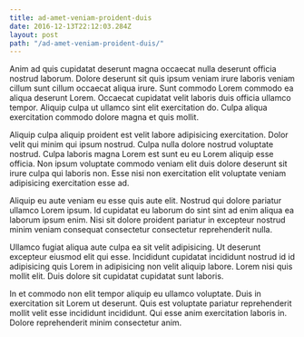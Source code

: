 ```yaml
---
title: ad-amet-veniam-proident-duis
date: 2016-12-13T22:12:03.284Z
layout: post
path: "/ad-amet-veniam-proident-duis/"
---
```


Anim ad quis cupidatat deserunt magna occaecat nulla deserunt officia nostrud laborum. Dolore deserunt sit quis ipsum veniam irure laboris veniam cillum sunt cillum occaecat aliqua irure. Sunt commodo Lorem commodo ea aliqua deserunt Lorem. Occaecat cupidatat velit laboris duis officia ullamco tempor. Aliquip culpa ut ullamco sint elit exercitation do. Culpa aliqua exercitation commodo dolore magna et quis mollit.

Aliquip culpa aliquip proident est velit labore adipisicing exercitation. Dolor velit qui minim qui ipsum nostrud. Culpa nulla dolore nostrud voluptate nostrud. Culpa laboris magna Lorem est sunt eu eu Lorem aliquip esse officia. Non ipsum voluptate commodo veniam elit duis dolore deserunt sit irure culpa qui laboris non. Esse nisi non exercitation elit voluptate veniam adipisicing exercitation esse ad.

Aliquip eu aute veniam eu esse quis aute elit. Nostrud qui dolore pariatur ullamco Lorem ipsum. Id cupidatat eu laborum do sint sint ad enim aliqua ea laborum ipsum enim. Nisi sit dolore proident pariatur in excepteur nostrud minim veniam consequat consectetur consectetur reprehenderit nulla.

Ullamco fugiat aliqua aute culpa ea sit velit adipisicing. Ut deserunt excepteur eiusmod elit qui esse. Incididunt cupidatat incididunt nostrud id id adipisicing quis Lorem in adipisicing non velit aliquip labore. Lorem nisi quis mollit elit. Duis dolore sit cupidatat cupidatat sunt laboris.

In et commodo non elit tempor aliquip eu ullamco voluptate. Duis in exercitation sit Lorem ut deserunt. Quis est voluptate pariatur reprehenderit mollit velit esse incididunt incididunt. Qui esse anim exercitation laboris in. Dolore reprehenderit minim consectetur anim.